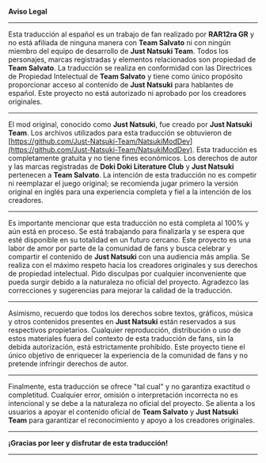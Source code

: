 **Aviso Legal**

---

Esta traducción al español es un trabajo de fan realizado por **RAR12ra GR** y no está afiliada de ninguna manera con **Team Salvato** ni con ningún miembro del equipo de desarrollo de **Just Natsuki Team**. Todos los personajes, marcas registradas y elementos relacionados son propiedad de **Team Salvato**. La traducción se realiza en conformidad con las Directrices de Propiedad Intelectual de **Team Salvato** y tiene como único propósito proporcionar acceso al contenido de **Just Natsuki** para hablantes de español. Este proyecto no está autorizado ni aprobado por los creadores originales.

---

El mod original, conocido como **Just Natsuki**, fue creado por **Just Natsuki Team**. Los archivos utilizados para esta traducción se obtuvieron de [https://github.com/Just-Natsuki-Team/NatsukiModDev](https://github.com/Just-Natsuki-Team/NatsukiModDev). Esta traducción es completamente gratuita y no tiene fines económicos. Los derechos de autor y las marcas registradas de **Doki Doki Literature Club** y **Just Natsuki** pertenecen a **Team Salvato**. La intención de esta traducción no es competir ni reemplazar el juego original; se recomienda jugar primero la versión original en inglés para una experiencia completa y fiel a la intención de los creadores.

---

Es importante mencionar que esta traducción no está completa al 100% y aún está en proceso. Se está trabajando para finalizarla y se espera que esté disponible en su totalidad en un futuro cercano. Este proyecto es una labor de amor por parte de la comunidad de fans y busca celebrar y compartir el contenido de **Just Natsuki** con una audiencia más amplia. Se realiza con el máximo respeto hacia los creadores originales y sus derechos de propiedad intelectual. Pido disculpas por cualquier inconveniente que pueda surgir debido a la naturaleza no oficial del proyecto. Agradezco las correcciones y sugerencias para mejorar la calidad de la traducción.

---

Asimismo, recuerdo que todos los derechos sobre textos, gráficos, música y otros contenidos presentes en **Just Natsuki** están reservados a sus respectivos propietarios. Cualquier reproducción, distribución o uso de estos materiales fuera del contexto de esta traducción de fans, sin la debida autorización, está estrictamente prohibido. Este proyecto tiene el único objetivo de enriquecer la experiencia de la comunidad de fans y no pretende infringir derechos de autor.

---

Finalmente, esta traducción se ofrece "tal cual" y no garantiza exactitud o completitud. Cualquier error, omisión o interpretación incorrecta no es intencional y se debe a la naturaleza no oficial del proyecto. Se alienta a los usuarios a apoyar el contenido oficial de **Team Salvato** y **Just Natsuki Team** para garantizar el reconocimiento y apoyo a los creadores originales.

---

**¡Gracias por leer y disfrutar de esta traducción!**

---

